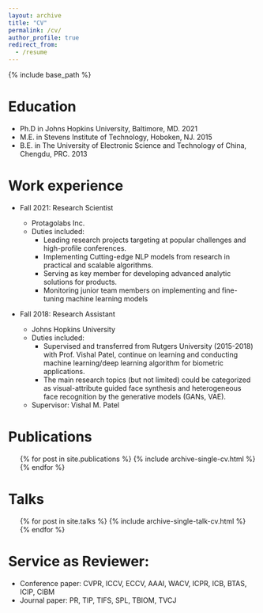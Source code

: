 ```yaml
---
layout: archive
title: "CV"
permalink: /cv/
author_profile: true
redirect_from:
  - /resume
---
```


{% include base_path %}

Education
======
* Ph.D in Johns Hopkins University, Baltimore, MD. 2021
* M.E. in Stevens Institute of Technology, Hoboken, NJ. 2015
* B.E. in The University of Electronic Science and Technology of China, Chengdu, PRC. 2013

Work experience
======
* Fall 2021: Research Scientist
  * Protagolabs Inc.
  * Duties included: 
    * Leading research projects targeting at popular challenges and high-profile conferences.
    * Implementing Cutting-edge NLP models from research in practical and scalable algorithms.
    * Serving as key member for developing advanced analytic solutions for products.
    * Monitoring junior team members on implementing and fine-tuning machine learning models

* Fall 2018: Research Assistant
  * Johns Hopkins University
  * Duties included: 
    * Supervised and transferred from Rutgers University (2015-2018) with Prof. Vishal Patel, continue on learning and conducting machine learning/deep learning algorithm for biometric applications.
    * The main research topics (but not limited) could be categorized as visual-attribute guided face synthesis and heterogeneous face recognition by the generative models (GANs, VAE).
  * Supervisor: Vishal M. Patel


Publications
======
  <ul>{% for post in site.publications %}
    {% include archive-single-cv.html %}
  {% endfor %}</ul>
  
Talks
======
  <ul>{% for post in site.talks %}
    {% include archive-single-talk-cv.html %}
  {% endfor %}</ul>
  
<!-- Teaching
======
  <ul>{% for post in site.teaching %}
    {% include archive-single-cv.html %}
  {% endfor %}</ul> -->
  
Service as Reviewer:
======
* Conference paper: CVPR, ICCV, ECCV, AAAI, WACV, ICPR, ICB, BTAS, ICIP, CIBM
* Journal paper: PR, TIP, TIFS, SPL, TBIOM, TVCJ